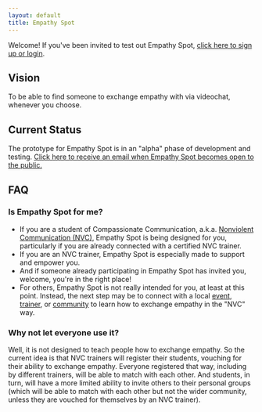 ```yaml
---
layout: default
title: Empathy Spot
---
```


Welcome! If you've been invited to test out Empathy Spot, [click here to sign up or login](https://www.empathyspot.org/in/).

## Vision

To be able to find someone to exchange empathy with via videochat, whenever you choose.

## Current Status

The prototype for Empathy Spot is in an "alpha" phase of development and testing. [Click here to receive an email when Empathy Spot becomes open to the public.](http://eepurl.com/gAHrFT) 

## FAQ

### Is Empathy Spot for me?

* If you are a student of Compassionate Communication, a.k.a. [Nonviolent Communication (NVC)](http://www.nycnvc.org/our-work/), Empathy Spot is being designed for you, particularly if you are already connected with a certified NVC trainer. 
* If you are an NVC trainer, Empathy Spot is especially made to support and empower you. 
* And if someone already participating in Empathy Spot has invited you, welcome, you're in the right place! 
* For others, Empathy Spot is not really intended for you, at least at this point. Instead, the next step may be to connect with a local [event](https://www.cnvc.org/trainings), [trainer](https://www.cnvc.org/trainers), or [community](https://www.cnvc.org/trainings/practice-groups) to learn how to exchange empathy in the "NVC" way.

### Why not let everyone use it?

Well, it is not designed to teach people how to exchange empathy. So the current idea is that NVC trainers will register their students, vouching for their ability to exchange empathy. Everyone registered that way, including by different trainers, will be able to match with each other. And students, in turn, will have a more limited ability to invite others to their personal groups (which will be able to match with each other but not the wider community, unless they are vouched for themselves by an NVC trainer). 
